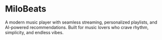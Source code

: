 # MiloBeats

A modern music player with seamless streaming, personalized playlists, and AI-powered recommendations. Built for music lovers who crave rhythm, simplicity, and endless vibes. 